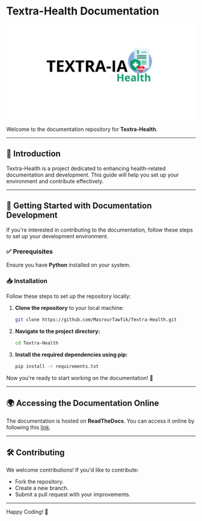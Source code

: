 # Textra-Health Documentation

![Textra Logo](https://github.com/MasrourTawfik/Textra-Health/blob/main/Documentation/Images/logo.jpeg)

Welcome to the documentation repository for  **Textra-Health**.

---

## 📖 Introduction

Textra-Health is a project dedicated to enhancing health-related documentation and development. This guide will help you set up your environment and contribute effectively.

---

## 🚀 Getting Started with Documentation Development

If you're interested in contributing to the documentation, follow these steps to set up your development environment.

### ✅ Prerequisites

Ensure you have **Python** installed on your system.

### 📥 Installation

Follow these steps to set up the repository locally:

1. **Clone the repository** to your local machine:

   ```bash
   git clone https://github.com/MasrourTawfik/Textra-Health.git
   ```

2. **Navigate to the project directory:**

   ```bash
   cd Textra-Health
   ```

3. **Install the required dependencies using pip:**

   ```bash
   pip install -r requirements.txt
   ```

Now you're ready to start working on the documentation! 🎉

---

## 🌍 Accessing the Documentation Online

The documentation is hosted on **ReadTheDocs**. You can access it online by following this [link](https://doc1384768746.readthedocs.io/fr/latest/index.html).

---

## 🛠 Contributing

We welcome contributions! If you'd like to contribute:
- Fork the repository.
- Create a new branch.
- Submit a pull request with your improvements.


---

Happy Coding! 🚀

